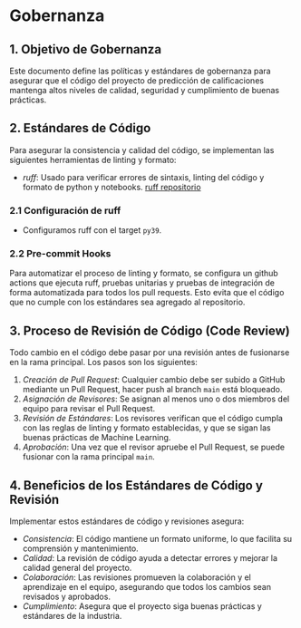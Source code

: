 # Gobernanza

## 1. Objetivo de Gobernanza

Este documento define las políticas y estándares de gobernanza para asegurar que el código del proyecto de predicción de calificaciones mantenga altos niveles de calidad, seguridad y cumplimiento de buenas prácticas.

## 2. Estándares de Código

Para asegurar la consistencia y calidad del código, se implementan las siguientes herramientas de linting y formato:

- *ruff*: Usado para verificar errores de sintaxis, linting del código y formato de python y notebooks. [ruff repositorio](https://github.com/astral-sh/ruff)

### 2.1 Configuración de ruff

- Configuramos ruff con el target `py39`.

### 2.2 Pre-commit Hooks

Para automatizar el proceso de linting y formato, se configura un github actions que ejecuta ruff, pruebas unitarias y pruebas de integración de forma automatizada para todos los pull requests. Esto evita que el código que no cumple con los estándares sea agregado al repositorio.


## 3. Proceso de Revisión de Código (Code Review)

Todo cambio en el código debe pasar por una revisión antes de fusionarse en la rama principal. Los pasos son los siguientes:

1. *Creación de Pull Request*: Cualquier cambio debe ser subido a GitHub mediante un Pull Request, hacer push al branch `main` está bloqueado.
2. *Asignación de Revisores*: Se asignan al menos uno o dos miembros del equipo para revisar el Pull Request.
3. *Revisión de Estándares*: Los revisores verifican que el código cumpla con las reglas de linting y formato establecidas, y que se sigan las buenas prácticas de Machine Learning.
4. *Aprobación*: Una vez que el revisor apruebe el Pull Request, se puede fusionar con la rama principal `main`.

## 4. Beneficios de los Estándares de Código y Revisión

Implementar estos estándares de código y revisiones asegura:

- *Consistencia*: El código mantiene un formato uniforme, lo que facilita su comprensión y mantenimiento.
- *Calidad*: La revisión de código ayuda a detectar errores y mejorar la calidad general del proyecto.
- *Colaboración*: Las revisiones promueven la colaboración y el aprendizaje en el equipo, asegurando que todos los cambios sean revisados y aprobados.
- *Cumplimiento*: Asegura que el proyecto siga buenas prácticas y estándares de la industria.
